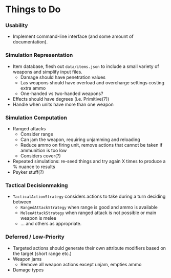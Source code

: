 # Things to Do

### Usability

* Implement command-line interface (and some amount of documentation).


### Simulation Representation

* Item database, flesh out `data/items.json` to include a small variety of weapons and simplify input files.
    * Damage should have penetration values
    * Las weapons should have overload and overcharge settings costing extra ammo
    * One-handed vs two-handed weapons?
* Effects should have degrees (i.e. Primitive(7))
* Handle when units have more than one weapon


### Simulation Computation

* Ranged attacks
    * Consider range
    * Can jam the weapon, requiring unjamming and reloading
    * Reduce ammo on firing unit, remove actions that cannot be taken if ammunition is too low
    * Considers cover(?)
* Repeated simulations: re-seed things and try again X times to produce a % nuance to results
* Psyker stuff(?)


### Tactical Decisionmaking

* `TacticalActionStrategy` considers actions to take during a turn deciding between
    * `RangedAttackStrategy` when range is good and ammo is available
    * `MeleeAttackStrategy` when ranged attack is not possible or main weapon is melee
    * ... and others as appropriate.
    
### Deferred / Low-Priority

* Targeted actions should generate their own attribute modifiers based on the target (short range etc.)
* Weapon jams
    * Remove all weapon actions except unjam, empties ammo
* Damage types